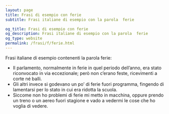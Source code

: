 ```yaml
---
layout: page
title: Frasi di esempio con ferie 
subtitle: Frasi italiane di esempio con la parola  ferie

og_title: Frasi di esempio con ferie 
og_description: Frasi italiane di esempio con la parola  ferie
og_type: website
permalink: /frasi/f/ferie.html
---
```


Frasi italiane di esempio contenenti la parola ferie:


- Il parlamento, normalmente in ferie in quel periodo dell’anno, era stato riconvocato in via eccezionale; però non c’erano feste, ricevimenti a corte né balli.
- Gli altri invece si godevano un po’ di ferie fuori programma, fingendo di lamentarsi per lo stato in cui era ridotta la scuola.
- Siccome non ho problemi di ferie mi metto in macchina, oppure prendo un treno o un aereo fuori stagione e vado a vedermi le cose che ho voglia di vedere.
